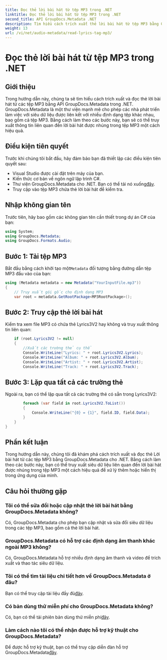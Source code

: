```yaml
---
title: Đọc thẻ lời bài hát từ tệp MP3 trong .NET
linktitle: Đọc thẻ lời bài hát từ tệp MP3 trong .NET
second_title: API GroupDocs.Metadata .NET
description: Tìm hiểu cách trích xuất thẻ lời bài hát từ tệp MP3 bằng GroupDocs.Metadata cho .NET. Thực hiện theo hướng dẫn từng bước của chúng tôi.
weight: 13
url: /vi/net/audio-metadata/read-lyrics-tag-mp3/
---
```


# Đọc thẻ lời bài hát từ tệp MP3 trong .NET

## Giới thiệu
Trong hướng dẫn này, chúng ta sẽ tìm hiểu cách trích xuất và đọc thẻ lời bài hát từ các tệp MP3 bằng API GroupDocs.Metadata trong .NET. GroupDocs.Metadata là một thư viện mạnh mẽ cho phép các nhà phát triển làm việc với siêu dữ liệu được liên kết với nhiều định dạng tệp khác nhau, bao gồm cả tệp MP3. Bằng cách làm theo các bước này, bạn sẽ có thể truy xuất thông tin liên quan đến lời bài hát được nhúng trong tệp MP3 một cách hiệu quả.
## Điều kiện tiên quyết
Trước khi chúng tôi bắt đầu, hãy đảm bảo bạn đã thiết lập các điều kiện tiên quyết sau:
- Visual Studio được cài đặt trên máy của bạn.
- Kiến thức cơ bản về ngôn ngữ lập trình C#.
-  Thư viện GroupDocs.Metadata cho .NET. Bạn có thể tải nó xuống[đây](https://releases.groupdocs.com/metadata/net/).
- Truy cập vào tệp MP3 chứa thẻ lời bài hát để kiểm tra.

## Nhập không gian tên
Trước tiên, hãy bao gồm các không gian tên cần thiết trong dự án C# của bạn:
```csharp
using System;
using GroupDocs.Metadata;
using GroupDocs.Formats.Audio;
```
## Bước 1: Tải tệp MP3
 Bắt đầu bằng cách khởi tạo một`Metadata` đối tượng bằng đường dẫn tệp MP3 đầu vào của bạn:
```csharp
using (Metadata metadata = new Metadata("YourInputFile.mp3"))
{
    // Truy xuất gói gốc cho định dạng MP3
    var root = metadata.GetRootPackage<MP3RootPackage>();
```
## Bước 2: Truy cập thẻ lời bài hát
Kiểm tra xem file MP3 có chứa thẻ Lyrics3V2 hay không và truy xuất thông tin liên quan:
```csharp
    if (root.Lyrics3V2 != null)
    {
        //Xuất các trường thẻ cụ thể
        Console.WriteLine("Lyrics: " + root.Lyrics3V2.Lyrics);
        Console.WriteLine("Album: " + root.Lyrics3V2.Album);
        Console.WriteLine("Artist: " + root.Lyrics3V2.Artist);
        Console.WriteLine("Track: " + root.Lyrics3V2.Track);
```
## Bước 3: Lặp qua tất cả các trường thẻ
Ngoài ra, bạn có thể lặp qua tất cả các trường thẻ có sẵn trong Lyrics3V2:
```csharp
        foreach (var field in root.Lyrics3V2.ToList())
        {
            Console.WriteLine("{0} = {1}", field.ID, field.Data);
        }
    }
}
```

## Phần kết luận
Trong hướng dẫn này, chúng tôi đã khám phá cách trích xuất và đọc thẻ Lời bài hát từ các tệp MP3 bằng GroupDocs.Metadata cho .NET. Bằng cách làm theo các bước này, bạn có thể truy xuất siêu dữ liệu liên quan đến lời bài hát được nhúng trong tệp MP3 một cách hiệu quả để xử lý thêm hoặc hiển thị trong ứng dụng của mình.

## Câu hỏi thường gặp
### Tôi có thể sửa đổi hoặc cập nhật thẻ lời bài hát bằng GroupDocs.Metadata không?
Có, GroupDocs.Metadata cho phép bạn cập nhật và sửa đổi siêu dữ liệu trong các tệp MP3, bao gồm cả thẻ lời bài hát.
### GroupDocs.Metadata có hỗ trợ các định dạng âm thanh khác ngoài MP3 không?
Có, GroupDocs.Metadata hỗ trợ nhiều định dạng âm thanh và video để trích xuất và thao tác siêu dữ liệu.
### Tôi có thể tìm tài liệu chi tiết hơn về GroupDocs.Metadata ở đâu?
 Bạn có thể truy cập tài liệu đầy đủ[đây](https://tutorials.groupdocs.com/metadata/net/).
### Có bản dùng thử miễn phí cho GroupDocs.Metadata không?
 Có, bạn có thể tải phiên bản dùng thử miễn phí[đây](https://releases.groupdocs.com/).
### Làm cách nào tôi có thể nhận được hỗ trợ kỹ thuật cho GroupDocs.Metadata?
 Để được hỗ trợ kỹ thuật, bạn có thể truy cập diễn đàn hỗ trợ GroupDocs.Metadata[đây](https://forum.groupdocs.com/c/metadata/14).